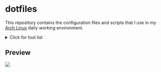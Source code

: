 # dotfiles

This repository contains the configuration files and scripts that I use in my [Arch Linux](https://archlinux.org) daily working environment.

<details>
  <summary>Click for tool list</summary>
  <table><tbody>
    <tr>
      <td>Shell</td>
      <td>bash - https://gnu.org/software/bash</td>
    </tr>
    <tr>
      <td>Display Server</td>
      <td>wayland - https://wayland.freedesktop.org</td>
    </tr>
    <tr>
      <td>Audio Server</td>
      <td>pipewire - https://pipewire.org</td>
    </tr>
    <tr>
      <td>Window Manager</td>
      <td>sway - https://swaywm.org</td>
    </tr>
    <tr>
      <td>Display Manager</td>
      <td>ly - https://github.com/fairyglade/ly</td>
    </tr>
    <tr>
      <td>Notification Daemon</td>
      <td>mako - https://github.com/emersion/mako</td>
    </tr>
    <tr>
      <td>Status Bar</td>
      <td>waybar - https://github.com/alexays/waybar</td>
    </tr>
    <tr>
      <td>Terminal</td>
      <td>foot - https://codeberg.org/dnkl/foot</td>
    </tr>
    <tr>
      <td>Dynamic Menu</td>
      <td>wmenu - https://codeberg.org/adnano/wmenu</td>
    </tr>
    <tr>
      <td>Application Launcher</td>
      <td>walker - https://github.com/abenz1267/walker</td>
    </tr>
    <tr>
      <td>File Browser</td>
      <td>thunar - https://gitlab.xfce.org/xfce/thunar</td>
    </tr>
    <tr>
      <td>Internet Browser</td>
      <td>zen browser - https://github.com/zen-browser/desktop</td>
    </tr>
    <tr>
      <td>Text Editor</td>
      <td>mousepad - https://gitlab.xfce.org/apps/mousepad</td>
    </tr>
    <tr>
      <td>Image Viewer</td>
      <td>imv - https://git.sr.ht/~exec64/imv</td>
    </tr>
    <tr>
      <td>PDF Viewer</td>
      <td>zathura - https://github.com/pwmt/zathura</td>
    </tr>
    <tr>
      <td>Video Player</td>
      <td>mpv - https://github.com/mpv-player/mpv</td>
    </tr>
    <tr>
      <td>Color Picker</td>
      <td>hyprpicker - https://github.com/hyprwm/hyprpicker</td>
    </tr>
    <tr>
      <td>Backlight Control</td>
      <td>brightnessctl - https://github.com/Hummer12007/brightnessctl</td>
    </tr>
    <tr>
      <td>Audio Control</td>
      <td>wireplumber - https://gitlab.freedesktop.org/pipewire/wireplumber</td>
    </tr>
  </tbody></table>
</details>

## Preview

![](https://github.com/user-attachments/assets/3de46e2b-7740-4fc4-83df-6542e1b606c7)
